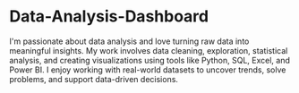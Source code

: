 # Data-Analysis-Dashboard
I'm passionate about data analysis and love turning raw data into meaningful insights. My work involves data cleaning, exploration, statistical analysis, and creating visualizations using tools like Python, SQL, Excel, and Power BI. I enjoy working with real-world datasets to uncover trends, solve problems, and support data-driven decisions.

